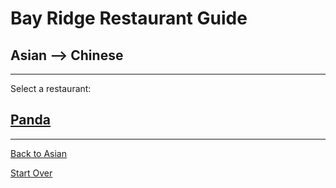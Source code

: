 # Bay Ridge Restaurant Guide
## Asian --> Chinese
---
Select a restaurant:
## [Panda](https://www.pandabrooklyn.com/)
---
[Back to Asian](../asian.md)

[Start Over](../home.md)
